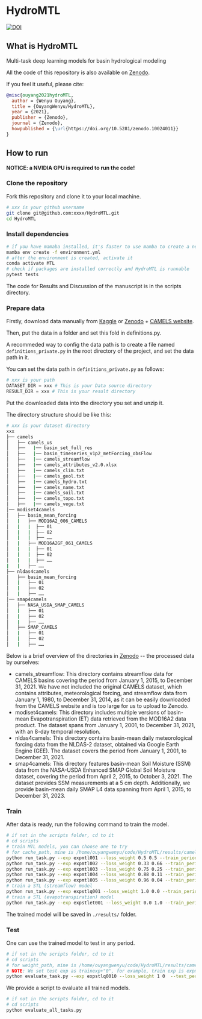 <!--
 * @Author: Wenyu Ouyang
 * @Date: 2023-04-05 20:10:24
 * @LastEditTime: 2024-06-19 20:48:43
 * @LastEditors: Wenyu Ouyang
 * @Description: README for HydroMTL
 * @FilePath: \HydroMTL\README.md
 * Copyright (c) 2021-2022 Wenyu Ouyang. All rights reserved.
-->
# HydroMTL

[![DOI](https://zenodo.org/badge/DOI/10.5281/zenodo.10024011.svg)](https://doi.org/10.5281/zenodo.10024011)

## What is HydroMTL

Multi-task deep learning models for basin hydrological modeling

All the code of this repository is also available on [Zenodo](https://zenodo.org/doi/10.5281/zenodo.10024011).

If you feel it useful, please cite:

```bibtex
@misc{ouyang2021hydroMTL,
  author = {Wenyu Ouyang},
  title = {OuyangWenyu/HydroMTL},
  year = {2021},
  publisher = {Zenodo},
  journal = {Zenodo},
  howpublished = {\url{https://doi.org/10.5281/zenodo.10024011}}
}
```

## How to run

**NOTICE: a NVIDIA GPU is required to run the code!**

### Clone the repository

Fork this repository and clone it to your local machine.

```bash
# xxx is your github username
git clone git@github.com:xxxx/HydroMTL.git
cd HydroMTL
```

### Install dependencies

```bash
# if you have mamaba installed, it's faster to use mamba to create a new environment than conda
mamba env create -f environment.yml
# after the environment is created, activate it
conda activate MTL
# check if packages are installed correctly and HydroMTL is runnable
pytest tests
```

The code for Results and Discussion of the manuscript is in the scripts directory.

### Prepare data

Firstly, download data manually from [Kaggle](https://www.kaggle.com/datasets/owenyy/hydromtl) or [Zenodo](https://doi.org/10.5281/zenodo.12165586) + [CAMELS website](http://dx.doi.org/10.5065/D6G73C3Q).

Then, put the data in a folder and set this fold in definitions.py.
 
A recommeded way to config the data path is to create a file named `definitions_private.py` in the root directory of the project, and set the data path in it.

You can set the data path in `definitions_private.py` as follows:

```python
# xxx is your path
DATASET_DIR = xxx # This is your Data source directory
RESULT_DIR = xxx # This is your result directory
```

Put the downloaded data into the directory you set and unzip it.

The directory structure should be like this:

```bash
# xxx is your dataset directory
xxx
├── camels
│   ├── camels_us
│   ├──   |── basin_set_full_res
│   ├──   |── basin_timeseries_v1p2_metForcing_obsFlow
│   ├──   |── camels_streamflow
│   ├──   |── camels_attributes_v2.0.xlsx
│   ├──   |── camels_clim.txt
│   ├──   |── camels_geol.txt
│   ├──   |── camels_hydro.txt
│   ├──   |── camels_name.txt
│   ├──   |── camels_soil.txt
│   ├──   |── camels_topo.txt
│   ├──   |── camels_vege.txt
│── modiset4camels
│   ├── basin_mean_forcing
│   |   ├── MOD16A2_006_CAMELS
│   |   |  ├── 01
│   |   |  ├── 02
│   |   |  ├── ……
│   |   ├── MOD16A2GF_061_CAMELS
│   |   |  ├── 01
│   |   |  ├── 02
│   |   |  ├── ……
|   |   ├── ……
├── nldas4camels
│   ├── basin_mean_forcing
│   |   ├── 01
│   |   ├── 02
│   |   ├── ……
│── smap4camels
│   ├── NASA_USDA_SMAP_CAMELS
│   |   ├── 01
│   |   ├── 02
│   |   ├── ……
│   ├── SMAP_CAMELS
│   |   ├── 01
│   |   ├── 02
│   |   ├── ……
```

Below is a brief overview of the directories in [Zenodo](https://doi.org/10.5281/zenodo.12165586) -- the processed data by ourselves:

- camels_streamflow: This directory contains streamflow data for CAMELS basins covering the period from January 1, 2015, to December 31, 2021. We have not included the original CAMELS dataset, which contains attributes, meteorological forcing, and streamflow data from January 1, 1980, to December 31, 2014, as it can be easily downloaded from the CAMELS website and is too large for us to upload to Zenodo.
- modiset4camels: This directory includes multiple versions of basin-mean Evapotranspiration (ET) data retrieved from the MOD16A2 data product. The dataset spans from January 1, 2001, to December 31, 2021, with an 8-day temporal resolution.
- nldas4camels: This directory contains basin-mean daily meteorological forcing data from the NLDAS-2 dataset, obtained via Google Earth Engine (GEE). The dataset covers the period from January 1, 2001, to December 31, 2021.
- smap4camels: This directory features basin-mean Soil Moisture (SSM) data from the NASA-USDA Enhanced SMAP Global Soil Moisture dataset, covering the period from April 2, 2015, to October 3, 2021. The dataset provides SSM measurements at a 5 cm depth. Additionally, we provide basin-mean daily SMAP L4 data spanning from April 1, 2015, to December 31, 2023.


### Train

After data is ready, run the following command to train the model.

```bash
# if not in the scripts folder, cd to it
# cd scripts
# train MTL models, you can choose one to try
# for cache_path, mine is /home/ouyangwenyu/code/HydroMTL/results/camels/expmtl001
python run_task.py --exp expmtl001 --loss_weight 0.5 0.5 --train_period 2001-10-01 2011-10-01 --test_period 2011-10-01 2016-10-01 --ctx 0 --random 1234
python run_task.py --exp expmtl002 --loss_weight 0.33 0.66 --train_period 2001-10-01 2011-10-01 --test_period 2011-10-01 2016-10-01 --ctx 0 --random 1234 --cache_path /your/path/to/cache_directory_for_attributes_forcings_targets/or/None
python run_task.py --exp expmtl003 --loss_weight 0.75 0.25 --train_period 2001-10-01 2011-10-01 --test_period 2011-10-01 2016-10-01 --ctx 0 --random 1234 --cache_path /your/path/to/cache_directory_for_attributes_forcings_targets/or/None
python run_task.py --exp expmtl004 --loss_weight 0.88 0.11 --train_period 2001-10-01 2011-10-01 --test_period 2011-10-01 2016-10-01 --ctx 0 --random 1234 --cache_path /your/path/to/cache_directory_for_attributes_forcings_targets/or/None
python run_task.py --exp expmtl005 --loss_weight 0.96 0.04 --train_period 2001-10-01 2011-10-01 --test_period 2011-10-01 2016-10-01 --ctx 0 --random 1234 --cache_path /your/path/to/cache_directory_for_attributes_forcings_targets/or/None
# train a STL (streamflow) model
python run_task.py --exp expstlq001 --loss_weight 1.0 0.0 --train_period 2001-10-01 2011-10-01 --test_period 2011-10-01 2016-10-01 --ctx 1 --random 1234 --limit_part 1
# train a STL (evapotranspiration) model
python run_task.py --exp expstlet001 --loss_weight 0.0 1.0 --train_period 2001-10-01 2011-10-01 --test_period 2011-10-01 2016-10-01 --ctx 1 --random 1234 --limit_part 0
```

The trained model will be saved in `./results/` folder.

### Test

One can use the trained model to test in any period.

```bash
# if not in the scripts folder, cd to it
# cd scripts
# for weight_path, mine is /home/ouyangwenyu/code/HydroMTL/results/camels/expstlq001/weights/07_April_202311_52AM_model.pth
# NOTE: We set test exp as trainexp+"0", for example, train exp is expmtl001, then, test exp is expmtl0010
python evaluate_task.py --exp expstlq0010 --loss_weight 1 0  --test_period 2016-10-01 2021-10-01 --cache_path /your/path/to/cache_directory_for_attributes_forcings_targets/or/None --weight_path /your/path/to/trained_model_pth_file
```

We provide a script to evaluate all trained models.

```bash
# if not in the scripts folder, cd to it
# cd scripts
python evaluate_all_tasks.py
```
